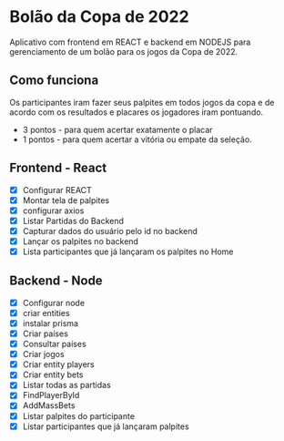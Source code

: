 # Bolão da Copa de 2022

Aplicativo com frontend em REACT e backend em NODEJS para gerenciamento de um bolão para os jogos da Copa de 2022.

## Como funciona 
Os participantes iram fazer seus palpites em todos jogos da copa e de acordo com os resultados e placares os jogadores iram pontuando.
 - 3 pontos - para quem acertar exatamente o placar
 - 1 pontos - para quem acertar a vitória ou empate da seleção.

## Frontend - React
 - [X] Configurar REACT
 - [X] Montar tela de palpites
 - [X] configurar axios
 - [X] Listar Partidas do Backend
 - [X] Capturar dados do usuário pelo id no backend
 - [X] Lançar os palpites no backend
 - [X] Lista participantes que já lançaram os palpites no Home

## Backend - Node
 - [X] Configurar node
 - [X] criar entities
 - [X] instalar prisma
 - [X] Criar países 
 - [X] Consultar países
 - [X] Criar jogos
 - [X] Criar entity players
 - [X] Criar entity bets
 - [X] Listar todas as partidas
 - [X] FindPlayerById
 - [X] AddMassBets
 - [X] Listar palpites do participante
 - [X] Listar participantes que já lançaram palpites
